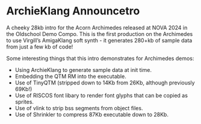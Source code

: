 # ArchieKlang Announcetro
A cheeky 28kb intro for the Acorn Archimedes released at NOVA 2024 in the Oldschool Demo Compo. This is the first production on the Archimedes to use Virgill’s AmigaKlang soft synth - it generates 280+kb of sample data from just a few kb of code!

Some interesting things that this intro demonstrates for Archimedes demos:

- Using ArchieKlang to generate sample data at init time.
- Embedding the QTM RM into the executable.
- Use of TinyQTM (stripped down to 14Kb from 26Kb, although previously 69Kb!)
- Use of RISCOS font libary to render font glyphs that can be copied as sprites.
- Use of vlink to strip bss segments from object files.
- Use of Shrinkler to compress 87Kb executable down to 28Kb.
